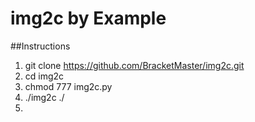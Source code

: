 # img2c by Example
##Instructions
1. git clone https://github.com/BracketMaster/img2c.git
2. cd img2c
3. chmod 777 img2c.py
4. ./img2c ./
5. 
